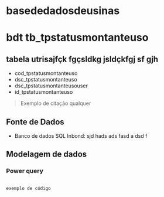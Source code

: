 # basededadosdeusinas
# bdt tb_tpstatusmontanteuso
## tabela utrisajfçk fgçsldkg jsldçkfgj sf gjh

- cod_tpstatusmontanteuso
- dsc_tpstatusmontanteuso
- dsc_tpstatusmontanteusouser
- id_tpstatusmontanteuso

> Exemplo de citação qualquer

## Fonte de Dados
- Banco de dados SQL Inbond: sjd hads ads fasd a dsd f

## Modelagem de dados
### Power query

```

exemplo de código

```

